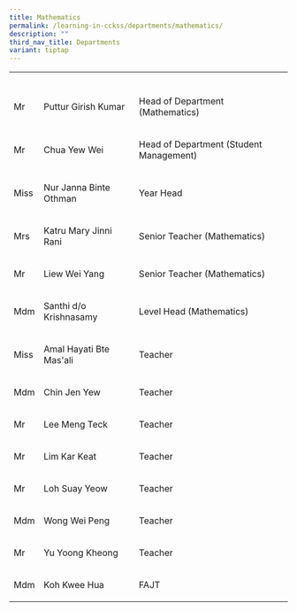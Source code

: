 ```yaml
---
title: Mathematics
permalink: /learning-in-cckss/departments/mathematics/
description: ""
third_nav_title: Departments
variant: tiptap
---
```

<table><tbody><tr><th rowspan="1" colspan="1"><p></p></th><th rowspan="1" colspan="1"><p></p></th><th rowspan="1" colspan="1"><p></p></th></tr><tr><td rowspan="1" colspan="1"><p>Mr</p></td><td rowspan="1" colspan="1"><p>Puttur Girish Kumar</p></td><td rowspan="1" colspan="1"><p>Head of Department (Mathematics)</p></td></tr><tr><td rowspan="1" colspan="1"><p>Mr</p></td><td rowspan="1" colspan="1"><p>Chua Yew Wei</p></td><td rowspan="1" colspan="1"><p>Head of Department (Student Management)</p></td></tr><tr><td rowspan="1" colspan="1"><p>Miss</p></td><td rowspan="1" colspan="1"><p>Nur Janna Binte Othman</p></td><td rowspan="1" colspan="1"><p>Year Head</p></td></tr><tr><td rowspan="1" colspan="1"><p>Mrs</p></td><td rowspan="1" colspan="1"><p>Katru Mary Jinni Rani</p></td><td rowspan="1" colspan="1"><p>Senior Teacher (Mathematics)</p></td></tr><tr><td rowspan="1" colspan="1"><p>Mr</p></td><td rowspan="1" colspan="1"><p>Liew Wei Yang</p></td><td rowspan="1" colspan="1"><p>Senior Teacher (Mathematics)</p></td></tr><tr><td rowspan="1" colspan="1"><p>Mdm</p></td><td rowspan="1" colspan="1"><p>Santhi d/o Krishnasamy</p></td><td rowspan="1" colspan="1"><p>Level Head (Mathematics)</p></td></tr><tr><td rowspan="1" colspan="1"><p>Miss</p></td><td rowspan="1" colspan="1"><p>Amal Hayati Bte Mas'ali</p></td><td rowspan="1" colspan="1"><p>Teacher</p></td></tr><tr><td rowspan="1" colspan="1"><p>Mdm</p></td><td rowspan="1" colspan="1"><p>Chin Jen Yew</p></td><td rowspan="1" colspan="1"><p>Teacher</p></td></tr><tr><td rowspan="1" colspan="1"><p>Mr</p></td><td rowspan="1" colspan="1"><p>Lee Meng Teck</p></td><td rowspan="1" colspan="1"><p>Teacher</p></td></tr><tr><td rowspan="1" colspan="1"><p>Mr</p></td><td rowspan="1" colspan="1"><p>Lim Kar Keat</p></td><td rowspan="1" colspan="1"><p>Teacher</p></td></tr><tr><td rowspan="1" colspan="1"><p>Mr</p></td><td rowspan="1" colspan="1"><p>Loh Suay Yeow</p></td><td rowspan="1" colspan="1"><p>Teacher</p></td></tr><tr><td rowspan="1" colspan="1"><p>Mdm</p></td><td rowspan="1" colspan="1"><p>Wong Wei Peng</p></td><td rowspan="1" colspan="1"><p>Teacher</p></td></tr><tr><td rowspan="1" colspan="1"><p>Mr</p></td><td rowspan="1" colspan="1"><p>Yu Yoong Kheong</p></td><td rowspan="1" colspan="1"><p>Teacher</p></td></tr><tr><td rowspan="1" colspan="1"><p>Mdm</p></td><td rowspan="1" colspan="1"><p>Koh Kwee Hua</p></td><td rowspan="1" colspan="1"><p>FAJT</p></td></tr></tbody></table><p></p>